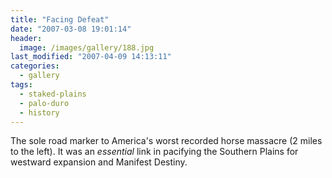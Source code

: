 ```yaml
---
title: "Facing Defeat"
date: "2007-03-08 19:01:14"
header:
  image: /images/gallery/188.jpg
last_modified: "2007-04-09 14:13:11"
categories:
  - gallery
tags:
  - staked-plains
  - palo-duro
  - history  
---
```


The sole road marker to America's worst recorded horse massacre (2 miles to the left). It was an _essential_ link in pacifying the Southern Plains for westward expansion and Manifest Destiny.
